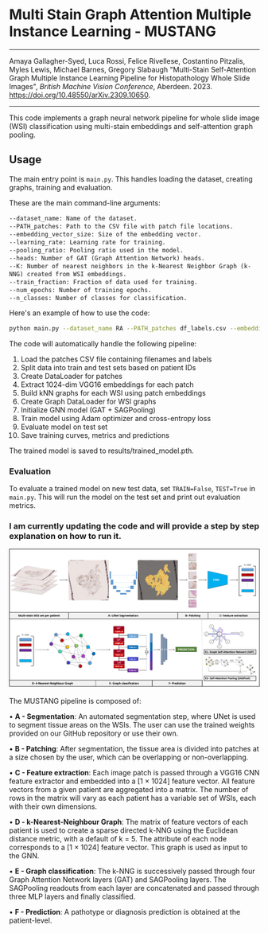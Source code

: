 # Multi Stain Graph Attention Multiple Instance Learning - MUSTANG

--------------

Amaya Gallagher-Syed, Luca Rossi, Felice Rivellese, Costantino Pitzalis, Myles Lewis, Michael Barnes, Gregory Slabaugh "Multi-Stain Self-Attention Graph Multiple Instance Learning Pipeline for Histopathology Whole Slide Images", _British Machine Vision Conference_, Aberdeen. 2023. https://doi.org/10.48550/arXiv.2309.10650.

--------------

This code implements a graph neural network pipeline for whole slide image (WSI) classification using multi-stain embeddings and self-attention graph pooling.

## Usage

The main entry point is `main.py`. This handles loading the dataset, creating graphs, training and evaluation. 

These are the main command-line arguments:

```
--dataset_name: Name of the dataset.
--PATH_patches: Path to the CSV file with patch file locations.
--embedding_vector_size: Size of the embedding vector.
--learning_rate: Learning rate for training.
--pooling_ratio: Pooling ratio used in the model.
--heads: Number of GAT (Graph Attention Network) heads.
--K: Number of nearest neighbors in the k-Nearest Neighbor Graph (k-NNG) created from WSI embeddings.
--train_fraction: Fraction of data used for training.
--num_epochs: Number of training epochs.
--n_classes: Number of classes for classification.
```
Here's an example of how to use the code:

```bash
python main.py --dataset_name RA --PATH_patches df_labels.csv --embedding_vector_size 1024 --learning_rate 0.0001 --pooling_ratio 0.7 --heads 2 --K 5 --train_fraction 0.7 --num_epochs 30 --n_classes 2
```

The code will automatically handle the following pipeline:

1. Load the patches CSV file containing filenames and labels
2. Split data into train and test sets based on patient IDs
3. Create DataLoader for patches
4. Extract 1024-dim VGG16 embeddings for each patch
5. Build kNN graphs for each WSI using patch embeddings
6. Create Graph DataLoader for WSI graphs
7. Initialize GNN model (GAT + SAGPooling)
8. Train model using Adam optimizer and cross-entropy loss
9. Evaluate model on test set
10. Save training curves, metrics and predictions

The trained model is saved to results/trained_model.pth.

### Evaluation

To evaluate a trained model on new test data, set `TRAIN=False`, `TEST=True` in `main.py`. This will run the model on the test set and print out evaluation metrics.

### I am currently updating the code and will provide a step by step explanation on how to run it. 

<img src="model_v2.png" alt="MUSTANG pipeline">

The MUSTANG pipeline is composed of:

• <b>A - Segmentation</b>: An automated segmentation step, where UNet is used to segment tissue areas on the WSIs. The user can use the trained weights provided on our GitHub repository or use their own.

• <b>B - Patching</b>: After segmentation, the tissue area is divided into patches at a size chosen by the user, which can be overlapping or non-overlapping.

• <b>C - Feature extraction</b>: Each image patch is passed through a VGG16 CNN feature extractor and embedded into a [1 × 1024] feature vector. All feature vectors from a given patient are aggregated into a matrix. The number of rows in the matrix will vary as each patient has a variable set of WSIs, each with their own dimensions.

• <b>D - k-Nearest-Neighbour Graph</b>: The matrix of feature vectors of each patient is used to create a sparse directed k-NNG using the Euclidean distance metric, with a default of k = 5. The attribute of each node corresponds to a [1 × 1024] feature vector. This graph is used as input to the GNN.

• <b>E - Graph classification</b>: The k-NNG is successively passed through four Graph Attention Network layers (GAT) and SAGPooling layers. The SAGPooling readouts from each layer are concatenated and passed through three MLP layers and finally classified.

• <b>F - Prediction</b>: A pathotype or diagnosis prediction is obtained at the patient-level.

